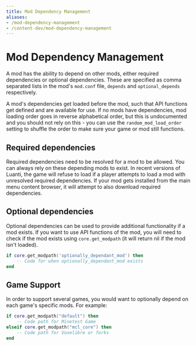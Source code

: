```yaml
---
title: Mod Dependency Management
aliases:
- /mod-dependency-management
- /content-dev/mod-dependency-management
---
```


# Mod Dependency Management
A mod has the ability to depend on other mods, either required dependencies or optional dependencies. These are specified as comma separated lists in the mod's `mod.conf` file, `depends` and `optional_depends` respectively.

A mod's dependencies get loaded before the mod, such that API functions get defined and are available for use. If no mods have dependencies, mod loading order goes in reverse alphabetical order, but this is undocumented and you should not rely on this - you can use the `random_mod_load_order` setting to shuffle the order to make sure your game or mod still functions.

## Required dependencies
Required dependencies need to be resolved for a mod to be allowed. You can always rely on these depending mods to exist. In recent versions of Luanti, the game will refuse to load if a player attempts to load a mod with unresolved required dependencies. If your mod gets installed from the main menu content browser, it will attempt to also download required dependencies.

## Optional dependencies
Optional dependencies can be used to provide additional functionality if a mod exists. If you want to use API functions of the mod, you will need to check if the mod exists using `core.get_modpath` (it will return nil if the mod isn't loaded).

```lua
if core.get_modpath('optionally_dependant_mod') then
    -- Code for when optionally_dependant_mod exists
end
```

## Game Support
In order to support several games, you would want to optionally depend on each game's specific mods. For example:

```lua
if core.get_modpath("default") then
    -- Code path for Minetest Game
elseif core.get_modpath("mcl_core") then
    -- Code path for Voxelibre or forks
end
```
